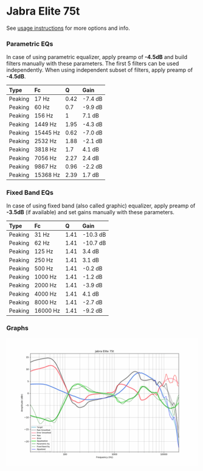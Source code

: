 # Jabra Elite 75t
See [usage instructions](https://github.com/jaakkopasanen/AutoEq#usage) for more options and info.

### Parametric EQs
In case of using parametric equalizer, apply preamp of **-4.5dB** and build filters manually
with these parameters. The first 5 filters can be used independently.
When using independent subset of filters, apply preamp of **-4.5dB**.

| Type    | Fc       |    Q | Gain    |
|:--------|:---------|:-----|:--------|
| Peaking | 17 Hz    | 0.42 | -7.4 dB |
| Peaking | 60 Hz    | 0.7  | -9.9 dB |
| Peaking | 156 Hz   | 1    | 7.1 dB  |
| Peaking | 1449 Hz  | 1.95 | -4.3 dB |
| Peaking | 15445 Hz | 0.62 | -7.0 dB |
| Peaking | 2532 Hz  | 1.88 | -2.1 dB |
| Peaking | 3818 Hz  | 1.7  | 4.1 dB  |
| Peaking | 7056 Hz  | 2.27 | 2.4 dB  |
| Peaking | 9867 Hz  | 0.96 | -2.2 dB |
| Peaking | 15368 Hz | 2.39 | 1.7 dB  |

### Fixed Band EQs
In case of using fixed band (also called graphic) equalizer, apply preamp of **-3.5dB**
(if available) and set gains manually with these parameters.

| Type    | Fc       |    Q | Gain     |
|:--------|:---------|:-----|:---------|
| Peaking | 31 Hz    | 1.41 | -10.3 dB |
| Peaking | 62 Hz    | 1.41 | -10.7 dB |
| Peaking | 125 Hz   | 1.41 | 3.4 dB   |
| Peaking | 250 Hz   | 1.41 | 3.1 dB   |
| Peaking | 500 Hz   | 1.41 | -0.2 dB  |
| Peaking | 1000 Hz  | 1.41 | -1.2 dB  |
| Peaking | 2000 Hz  | 1.41 | -3.9 dB  |
| Peaking | 4000 Hz  | 1.41 | 4.1 dB   |
| Peaking | 8000 Hz  | 1.41 | -2.7 dB  |
| Peaking | 16000 Hz | 1.41 | -9.2 dB  |

### Graphs
![](./Jabra%20Elite%2075t.png)